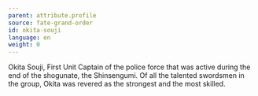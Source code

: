```yaml
---
parent: attribute.profile
source: fate-grand-order
id: okita-souji
language: en
weight: 0
---
```


Okita Souji, First Unit Captain of the police force that was active during the end of the shogunate, the Shinsengumi.
Of all the talented swordsmen in the group, Okita was revered as the strongest and the most skilled.
